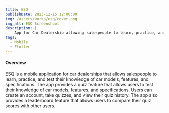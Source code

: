 ```yaml
---
title: ESQ
publishDate: 2023-12-15 12:00:00
img: /assets/works/esq/cover.png
img_alt: ESQ Screenshoot
description: |
    App for Car Dealership allowing salespeople to learn, practice, and test their knowledge of car models, features, and specifications.
tags:
  - Mobile
  - Flutter
---
```


#### Overview

ESQ is a mobile application for car dealerships that allows salespeople to learn, practice, and test their knowledge of car models, features, and specifications. The app provides a quiz feature that allows users to test their knowledge of car models, features, and specifications. Users can create an account, take quizzes, and view their quiz history. The app also provides a leaderboard feature that allows users to compare their quiz scores with other users.